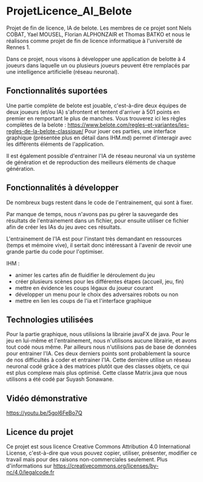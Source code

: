 # ProjetLicence_AI_Belote

Projet de fin de licence, IA de belote.
Les membres de ce projet sont Niels COBAT, Yael MOUSEL, Florian ALPHONZAIR et Thomas BATKO et nous le réalisons comme projet de fin de licence informatique à l'université de Rennes 1.

Dans ce projet, nous visons à développer une application de belotte à 4 joueurs dans laquelle un ou plusieurs joueurs peuvent être remplacés par une intelligence artificielle (réseau neuronal).

## Fonctionnalités suportées

Une partie complète de belote est jouable, c'est-à-dire deux équipes de deux joueurs (et/ou IA) s'afrontent et tentent d'arriver à 501 points en premier en remportant le plus de manches. Vous trouverez ici les règles complètes de la belote : https://www.belote.com/regles-et-variantes/les-regles-de-la-belote-classique/
Pour jouer ces parties, une interface graphique (présentée plus en détail dans IHM.md) permet d'interagir avec les différents éléments de l'application.

Il est également possible d'entrainer l'IA de réseau neuronal via un système de génération et de reproduction des meilleurs éléments de chaque génération.

## Fonctionnalités à développer

De nombreux bugs restent dans le code de l'entrainement, qui sont à fixer.

Par manque de temps, nous n'avons pas pu gérer la sauvegarde des résultats de l'entrainement dans un fichier, pour ensuite utiliser ce fichier afin de créer les IAs du jeu avec ces résultats.

L'entrainement de l'IA est pour l'instant très demandant en ressources (temps et mémoire vive), il sertait donc intéressant à l'avenir de revoir une grande partie du code pour l'optimiser.

IHM :
 - animer les cartes afin de fluidifier le déroulement du jeu
 - créer plusieurs scènes pour les différentes étapes (accueil, jeu, fin)
 - mettre en évidence les coups légaux du joueur courant
 - développer un menu pour le choix des adversaires robots ou non
 - mettre en lien les coups de l'ia et l'interface graphique

## Technologies utilisées

Pour la partie graphique, nous utilisions la librairie javaFX de java. Pour le jeu en lui-même et l'entrainement, nous n'utilisons aucune librairie, et avons tout codé nous même. Par ailleurs nous n'utilisions pas de base de données pour entrainer l'IA. Ces deux derniers points sont probablement la source de nos difficultés à coder et entrainer l'IA. Cette dernière utilise un réseau neuronal codé grâce à des matrices plutôt que des classes objets, ce qui est plus complexe mais plus optimisé. Cette classe Matrix.java que nous utilisons a été codé par Suyash Sonawane.

## Vidéo démonstrative

https://youtu.be/5goI6FeBo7Q

## Licence du projet

Ce projet est sous licence Creative Commons Attribution 4.0 International License, c'est-à-dire que vous pouvez copier, utiliser, présenter, modifier ce travail mais pour des raisons non-commerciales seulement. Plus d'informations sur https://creativecommons.org/licenses/by-nc/4.0/legalcode.fr
